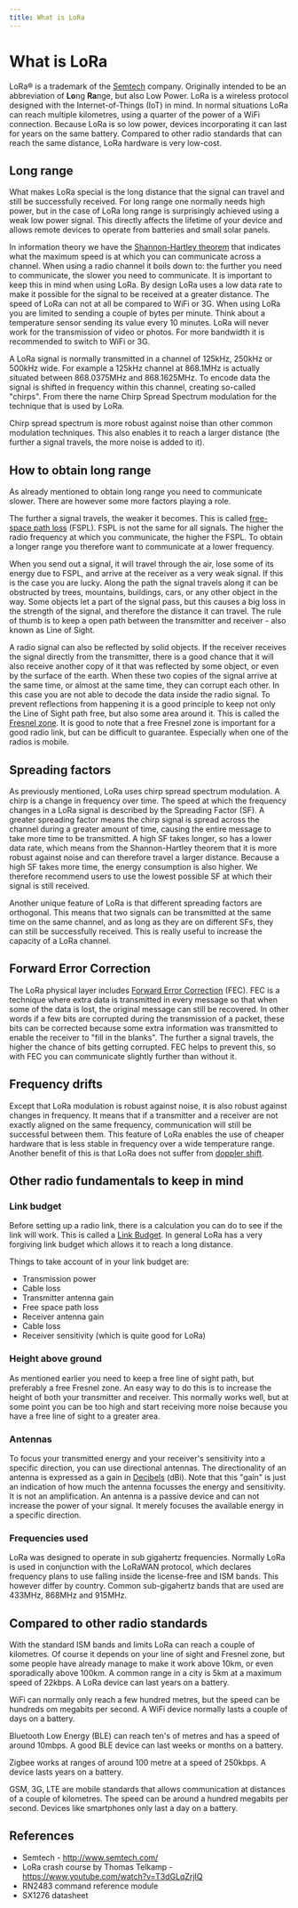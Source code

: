 ```yaml
---
title: What is LoRa
---
```


# What is LoRa

LoRa&reg; is a trademark of the [Semtech](http://www.semtech.com/wireless-rf/lora.html) company. Originally intended to be an abbreviation of **Lo**ng **Ra**nge, but also Low Power. LoRa is a wireless protocol designed with the Internet-of-Things (IoT) in mind. In normal situations LoRa can reach multiple kilometres, using a quarter of the power of a WiFi connection. Because LoRa is so low power, devices incorporating it can last for years on the same battery. Compared to other radio standards that can reach the same distance, LoRa hardware is very low-cost.

## Long range

What makes LoRa special is the long distance that the signal can travel and still be successfully received. For long range one normally needs high power, but in the case of LoRa long range is surprisingly achieved using a weak low power signal. This directly affects the lifetime of your device and allows remote devices to operate from batteries and small solar panels.

In information theory we have the [Shannon-Hartley theorem](https://en.wikipedia.org/wiki/Shannon%E2%80%93Hartley_theorem) that indicates what the maximum speed is at which you can communicate across a channel. When using a radio channel it boils down to: the further you need to communicate, the slower you need to communicate. It is important to keep this in mind when using LoRa. By design LoRa uses a low data rate to make it possible for the signal to be received at a greater distance. The speed of LoRa can not at all be compared to WiFi or 3G. When using LoRa you are limited to sending a couple of bytes per minute. Think about a temperature sensor sending its value every 10 minutes. LoRa will never work for the transmission of video or photos. For more bandwidth it is recommended to switch to WiFi or 3G.

A LoRa signal is normally transmitted in a channel of 125kHz, 250kHz or 500kHz wide. For example a 125kHz channel at 868.1MHz is actually situated between 868.0375MHz and 868.1625MHz. To encode data the signal is shifted in frequency within this channel, creating so-called "chirps". From there the name Chirp Spread Spectrum modulation for the technique that is used by LoRa.

Chirp spread spectrum is more robust against noise than other common modulation techniques. This also enables it to reach a larger distance (the further a signal travels, the more noise is added to it).

## How to obtain long range
As already mentioned to obtain long range you need to communicate slower. There are however some more factors playing a role.

The further a signal travels, the weaker it becomes. This is called [free-space path loss](https://en.wikipedia.org/wiki/Free-space_path_loss) (FSPL). FSPL is not the same for all signals. The higher the radio frequency at which you communicate, the higher the FSPL. To obtain a longer range you therefore want to communicate at a lower frequency.

When you send out a signal, it will travel through the air, lose some of its energy due to FSPL, and arrive at the receiver as a very weak signal. If this is the case you are lucky. Along the path the signal travels along it can be obstructed by trees, mountains, buildings, cars, or any other object in the way. Some objects let a part of the signal pass, but this causes a big loss in the strength of the signal, and therefore the distance it can travel. The rule of thumb is to keep a open path between the transmitter and receiver - also known as Line of Sight.

A radio signal can also be reflected by solid objects. If the receiver receives the signal directly from the transmitter, there is a good chance that it will also receive another copy of it that was reflected by some object, or even by the surface of the earth. When these two copies of the signal arrive at the same time, or almost at the same time, they can corrupt each other. In this case you are not able to decode the data inside the radio signal. To prevent reflections from happening it is a good principle to keep not only the Line of Sight path free, but also some area around it. This is called the [Fresnel zone](https://en.wikipedia.org/wiki/Fresnel_zone). It is good to note that a free Fresnel zone is important for a good radio link, but can be difficult to guarantee. Especially when one of the radios is mobile.

## Spreading factors
As previously mentioned, LoRa uses chirp spread spectrum modulation. A chirp is a change in frequency over time. The speed at which the frequency changes in a LoRa signal is described by the Spreading Factor (SF). A greater spreading factor means the chirp signal is spread across the channel during a greater amount of time, causing the entire message to take more time to be transmitted. A high SF takes longer, so has a lower data rate, which means from the Shannon-Hartley theorem that it is more robust against noise and can therefore travel a larger distance. Because a high SF takes more time, the energy consumption is also higher. We therefore recommend users to use the lowest possible SF at which their signal is still received.

Another unique feature of LoRa is that different spreading factors are orthogonal. This means that two signals can be transmitted at the same time on the same channel, and as long as they are on different SFs, they can still be successfully received. This is really useful to increase the capacity of a LoRa channel.

## Forward Error Correction
The LoRa physical layer includes [Forward Error Correction](https://en.wikipedia.org/wiki/Forward_error_correction) (FEC). FEC is a technique where extra data is transmitted in every message so that when some of the data is lost, the original message can still be recovered. In other words if a few bits are corrupted during the transmission of a packet, these bits can be corrected because some extra information was transmitted to enable the receiver to "fill in the blanks". The further a signal travels, the higher the chance of bits getting corrupted. FEC helps to prevent this, so with FEC you can communicate slightly further than without it.

## Frequency drifts
Except that LoRa modulation is robust against noise, it is also robust against changes in frequency. It means that if a transmitter and a receiver are not exactly aligned on the same frequency, communication will still be successful between them. This feature of LoRa enables the use of cheaper hardware that is less stable in frequency over a wide temperature range. Another benefit of this is that LoRa does not suffer from [doppler shift](ttps://en.wikipedia.org/wiki/Doppler_effect).

## Other radio fundamentals to keep in mind
### Link budget
Before setting up a radio link, there is a calculation you can do to see if the link will work. This is called a [Link Budget](https://en.wikipedia.org/wiki/Link_budget). In general LoRa has a very forgiving link budget which allows it to reach a long distance.

Things to take account of in your link budget are:

* Transmission power
* Cable loss
* Transmitter antenna gain
* Free space path loss
* Receiver antenna gain
* Cable loss
* Receiver sensitivity (which is quite good for LoRa)

### Height above ground
As mentioned earlier you need to keep a free line of sight path, but preferably a free Fresnel zone. An easy way to do this is to increase the height of both your transmitter and receiver. This normally works well, but at some point you can be too high and start receiving more noise because you have a free line of sight to a greater area.

### Antennas
To focus your transmitted energy and your receiver's sensitivity into a specific direction, you can use directional antennas. The directionality of an antenna is expressed as a gain in [Decibels](https://en.wikipedia.org/wiki/Decibel) (dBi). Note that this "gain" is just an indication of how much the antenna focusses the energy and sensitivity. It is not an amplification. An antenna is a passive device and can not increase the power of your signal. It merely focuses the available energy in a specific direction.

### Frequencies used
LoRa was designed to operate in sub gigahertz frequencies. Normally LoRa is used in conjunction with the LoRaWAN protocol, which declares frequency plans to use falling inside the license-free and ISM bands. This however differ by country. Common sub-gigahertz bands that are used are 433MHz, 868MHz and 915MHz.

## Compared to other radio standards
With the standard ISM bands and limits LoRa can reach a couple of kilometres. Of course it depends on your line of sight and Fresnel zone, but some people have already manage to make it work above 10km, or even sporadically above 100km. A common range in a city is 5km at a maximum speed of 22kbps. A LoRa device can last years on a battery.

WiFi can normally only reach a few hundred metres, but the speed can be hundreds om megabits per second. A WiFi device normally lasts a couple of days on a battery.

Bluetooth Low Energy (BLE) can reach ten's of metres and has a speed of around 10mbps. A good BLE device can last weeks or months on a battery.

Zigbee works at ranges of around 100 metre at a speed of 250kbps. A device lasts years on a battery.

GSM, 3G, LTE are mobile standards that allows communication at distances of a couple of kilometres. The speed can be around a hundred megabits per second. Devices like smartphones only last a day on a battery.


## References
* Semtech - http://www.semtech.com/
* LoRa crash course by Thomas Telkamp - https://www.youtube.com/watch?v=T3dGLqZrjIQ
* RN2483 command reference module
* SX1276 datasheet